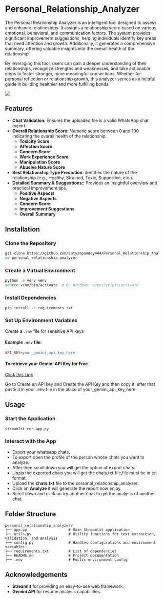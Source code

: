 # Personal_Relationship_Analyzer

The Personal Relationship Analyzer is an intelligent tool designed to assess and enhance relationships. It assigns a relationship score based on various emotional, behavioral, and communication factors. The system provides significant improvement suggestions, helping individuals identify key areas that need attention and growth. Additionally, it generates a comprehensive summary, offering valuable insights into the overall health of the relationship.

By leveraging this tool, users can gain a deeper understanding of their relationships, recognize strengths and weaknesses, and take actionable steps to foster stronger, more meaningful connections. Whether for personal reflection or relationship growth, this analyzer serves as a helpful guide in building healthier and more fulfilling bonds.


![](https://media1.giphy.com/media/v1.Y2lkPTc5MGI3NjExOWZteTFwYXF5cHRtOW4zcnVzdGRvcmtnNDF0ZGI2amJ3OWxsNzZpOCZlcD12MV9pbnRlcm5hbF9naWZfYnlfaWQmY3Q9Zw/6RwS1c3u6cVrs2d4n6/giphy.gif)

## Features
- **Chat Validation**: Ensures the uploaded file is a valid WhatsApp chat export.
- **Overall Relationship Score**: Numeric score between 0 and 100 indicating the overall health of the relationship.
  - **Toxicity Score**
  - **Affection Score**
  - **Concern Score**
  - **Work Experience Score**
  - **Manipulation Score**
  - **Abusive Nature Score**
- **Best Relationship Type Prediction**: dentifies the nature of the relationship (e.g., Healthy, Strained, Toxic, Supportive, etc.).
- **Detailed Summary & Suggestions:**: Provides an insightful overview and practical improvement tips.
    - **Positive Aspects**
  - **Negative Aspects**
  - **Concern Score**
  - **Improvement Suggestions**
  - **Overall Summary**




## Installation

### Clone the Repository
```sh
git clone https://github.com/satyampandey444/Personal_Relationship_Analyzer.git
cd personal_relationship_analyzer
```

### Create a Virtual Environment
```sh
python -m venv venv
source venv/bin/activate  # On Windows: venv\Scripts\activate
```

### Install Dependencies
```sh
pip install -r requirements.txt
```

### Set Up Environment Variables

Create a `.env` file for sensitive API keys

#### Example `.env` file:
```ini
API_KEY=your_gemini_api_key_here
```
#### To retrieve your Gemini API Key for Free

[Click this Link](https://aistudio.google.com/app/apikey)

Go to Create an API key and Create the API Key and then copy it, after that paste it in your .env file in the place of your_gemini_api_key_here



## Usage

### Start the Application
```sh
streamlit run app.py
```

### Interact with the App
- Export your whatsapp chats.
- To export open the profile of the person whose chats you want to analyze.
- After then scroll down you will get the option of export chats.
- Unzip the exported chats you will get the chats.txt file,file must be in txt format.
- Upload the **chats.txt** file to the personal_relationship_analyzer.
- Click on **Analyze** it will generate the report now enjoy.
- Scroll down and click on try another chat to get the analysis of another chat.

## Folder Structure
```
personal_relationship_analyzer/
├── app.py                   # Main Streamlit application
├── utils.py                 # Utility functions for text extraction, validation, and analysis
├── config.py                # Handles configurations and environment variables
├── requirements.txt         # List of dependencies
├── README.md                # Project documentation
├── .env                     # Public environment config
```



## Acknowledgements

- **Streamlit** for providing an easy-to-use web framework.
- **Gemini API** for resume analysis capabilities.

